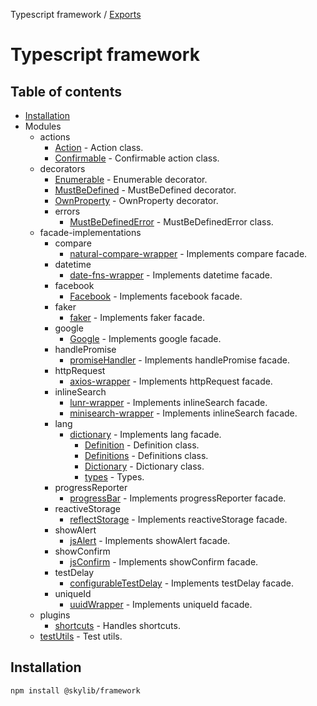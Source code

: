 Typescript framework / [Exports](modules.md)

# Typescript framework

## Table of contents

- [Installation](#installation)
- Modules
  - actions
    - [Action](https://ilyub.github.io/typescript-framework/modules/actions_Action.html) - Action class.
    - [Confirmable](https://ilyub.github.io/typescript-framework/modules/actions_Confirmable.html) - Confirmable action class.
  - decorators
    - [Enumerable](https://ilyub.github.io/typescript-framework/modules/decorators_Enumerable.html) - Enumerable decorator.
    - [MustBeDefined](https://ilyub.github.io/typescript-framework/modules/decorators_MustBeDefined.html) - MustBeDefined decorator.
    - [OwnProperty](https://ilyub.github.io/typescript-framework/modules/decorators_OwnProperty.html) - OwnProperty decorator.
    - errors
      - [MustBeDefinedError](https://ilyub.github.io/typescript-framework/modules/decorators_errors_MustBeDefinedError.html) - MustBeDefinedError class.
  - facade-implementations
    - compare
      - [natural-compare-wrapper](https://ilyub.github.io/typescript-framework/modules/facade_implementations_compare_natural_compare_wrapper.html) - Implements compare facade.
    - datetime
      - [date-fns-wrapper](https://ilyub.github.io/typescript-framework/modules/facade_implementations_datetime_date_fns_wrapper.html) - Implements datetime facade.
    - facebook
      - [Facebook](https://ilyub.github.io/typescript-framework/modules/facade_implementations_facebook_Facebook.html) - Implements facebook facade.
    - faker
      - [faker](https://ilyub.github.io/typescript-framework/modules/facade_implementations_faker_lorem_ipsum_wrapper.html) - Implements faker facade.
    - google
      - [Google](https://ilyub.github.io/typescript-framework/modules/facade_implementations_google_Google.html) - Implements google facade.
    - handlePromise
      - [promiseHandler](https://ilyub.github.io/typescript-framework/modules/facade_implementations_handlePromise_promiseHandler.html) - Implements handlePromise facade.
    - httpRequest
      - [axios-wrapper](https://ilyub.github.io/typescript-framework/modules/facade_implementations_httpRequest_axios_wrapper.html) - Implements httpRequest facade.
    - inlineSearch
      - [lunr-wrapper](https://ilyub.github.io/typescript-framework/modules/facade_implementations_inlineSearch_lunr_wrapper.html) - Implements inlineSearch facade.
      - [minisearch-wrapper](https://ilyub.github.io/typescript-framework/modules/facade_implementations_inlineSearch_minisearch_wrapper.html) - Implements inlineSearch facade.
    - lang
      - [dictionary](https://ilyub.github.io/typescript-framework/modules/facade_implementations_lang_dictionary.html) - Implements lang facade.
        - [Definition](https://ilyub.github.io/typescript-framework/modules/facade_implementations_lang_dictionary_Definition.html) - Definition class.
        - [Definitions](https://ilyub.github.io/typescript-framework/modules/facade_implementations_lang_dictionary_Definitions.html) -  Definitions class.
        - [Dictionary](https://ilyub.github.io/typescript-framework/modules/facade_implementations_lang_dictionary_Dictionary.html) -  Dictionary class.
        - [types](https://ilyub.github.io/typescript-framework/modules/facade_implementations_lang_dictionary_types.html) - Types.
    - progressReporter
      - [progressBar](https://ilyub.github.io/typescript-framework/modules/facade_implementations_progressReporter_progressBar.html) - Implements progressReporter facade.
    - reactiveStorage
      - [reflectStorage](https://ilyub.github.io/typescript-framework/modules/facade_implementations_reactiveStorage_reflectStorage.html) - Implements reactiveStorage facade.
    - showAlert
      - [jsAlert](https://ilyub.github.io/typescript-framework/modules/facade_implementations_showAlert_jsAlert.html) - Implements showAlert facade.
    - showConfirm
      - [jsConfirm](https://ilyub.github.io/typescript-framework/modules/facade_implementations_showConfirm_jsConfirm.html) - Implements showConfirm facade.
    - testDelay
      - [configurableTestDelay](https://ilyub.github.io/typescript-framework/modules/facade_implementations_testDelay_configurableTestDelay.html) - Implements testDelay facade.
    - uniqueId
      - [uuidWrapper](https://ilyub.github.io/typescript-framework/modules/facade_implementations_uniqueId_uuidWrapper.html) - Implements uniqueId facade.
  - plugins
    - [shortcuts](https://ilyub.github.io/typescript-framework/modules/plugins_shortcuts.html) - Handles shortcuts.
  - [testUtils](https://ilyub.github.io/typescript-framework/modules/testUtils.html) - Test utils.

## <a name="installation"></a>Installation

    npm install @skylib/framework
